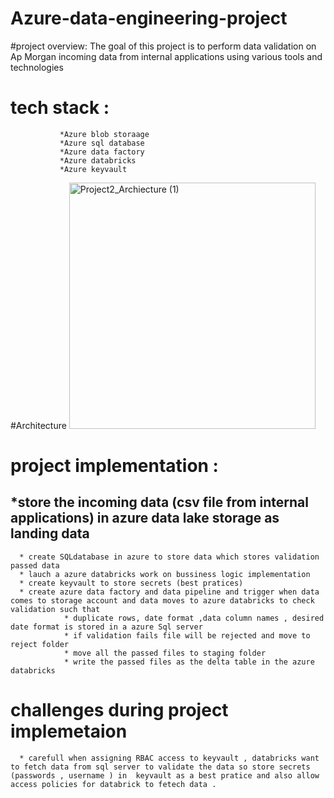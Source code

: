# Azure-data-engineering-project
   #project overview: The goal of this project is to perform data validation on Ap Morgan incoming  data from internal applications using various tools and technologies 
# tech stack :
               *Azure blob storaage 
               *Azure sql database
               *Azure data factory
               *Azure databricks
               *Azure keyvault 
               
#Architecture
  <img width="394" alt="Project2_Archiecture (1)" src="https://github.com/user-attachments/assets/0b1e3c36-98cb-4bbf-be28-b01749643fd8">
# project implementation  : 
   ## *store the incoming data (csv file from internal applications) in azure data lake storage as landing data 
      * create SQLdatabase in azure to store data which stores validation passed data 
      * lauch a azure databricks work on bussiness logic implementation
      * create keyvault to store secrets (best pratices)
      * create azure data factory and data pipeline and trigger when data comes to storage account and data moves to azure databricks to check validation such that 
                * duplicate rows, date format ,data column names , desired date format is stored in a azure Sql server 
                * if validation fails file will be rejected and move to reject folder 
                * move all the passed files to staging folder 
                * write the passed files as the delta table in the azure databricks 
  # challenges during project implemetaion  
      * carefull when assigning RBAC access to keyvault , databricks want to fetch data from sql server to validate the data so store secrets (passwords , username ) in  keyvault as a best pratice and also allow access policies for databrick to fetech data .
      



   
